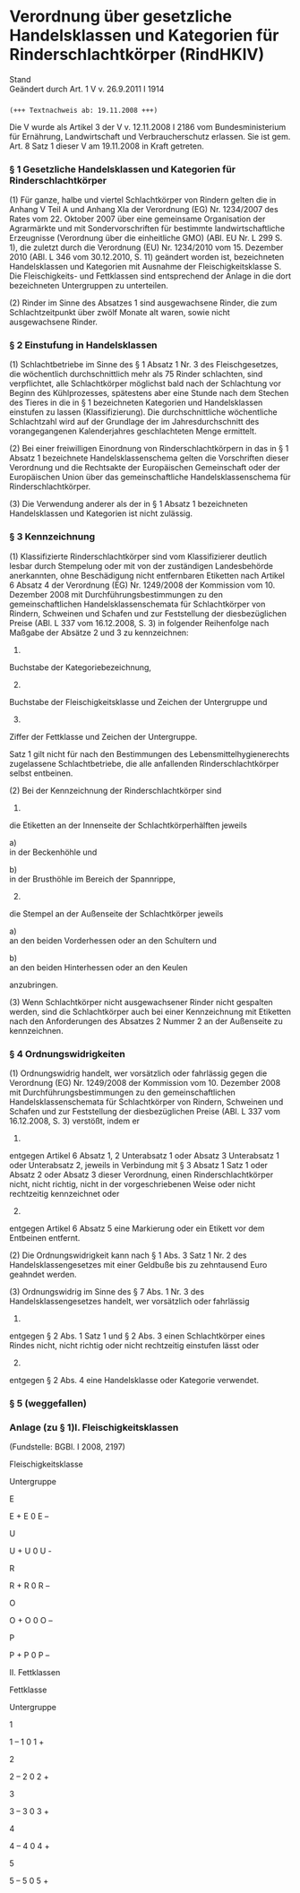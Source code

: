 Verordnung über gesetzliche Handelsklassen und Kategorien für Rinderschlachtkörper (RindHKlV)
=============================================================================================

Stand  
Geändert durch Art. 1 V v. 26.9.2011 I 1914

### 

```
(+++ Textnachweis ab: 19.11.2008 +++)
```

Die V wurde als Artikel 3 der V v. 12.11.2008 I 2186 vom Bundesministerium für Ernährung, Landwirtschaft und Verbraucherschutz erlassen. Sie ist gem. Art. 8 Satz 1 dieser V am 19.11.2008 in Kraft getreten.

### § 1 Gesetzliche Handelsklassen und Kategorien für Rinderschlachtkörper

(1) Für ganze, halbe und viertel Schlachtkörper von Rindern gelten die in Anhang V Teil A und Anhang XIa der Verordnung (EG) Nr. 1234/2007 des Rates vom 22. Oktober 2007 über eine gemeinsame Organisation der Agrarmärkte und mit Sondervorschriften für bestimmte landwirtschaftliche Erzeugnisse (Verordnung über die einheitliche GMO) (ABl. EU Nr. L 299 S. 1), die zuletzt durch die Verordnung (EU) Nr. 1234/2010 vom 15. Dezember 2010 (ABl. L 346 vom 30.12.2010, S. 11) geändert worden ist, bezeichneten Handelsklassen und Kategorien mit Ausnahme der Fleischigkeitsklasse S. Die Fleischigkeits- und Fettklassen sind entsprechend der Anlage in die dort bezeichneten Untergruppen zu unterteilen.

(2) Rinder im Sinne des Absatzes 1 sind ausgewachsene Rinder, die zum Schlachtzeitpunkt über zwölf Monate alt waren, sowie nicht ausgewachsene Rinder.

### § 2 Einstufung in Handelsklassen

(1) Schlachtbetriebe im Sinne des § 1 Absatz 1 Nr. 3 des Fleischgesetzes, die wöchentlich durchschnittlich mehr als 75 Rinder schlachten, sind verpflichtet, alle Schlachtkörper möglichst bald nach der Schlachtung vor Beginn des Kühlprozesses, spätestens aber eine Stunde nach dem Stechen des Tieres in die in § 1 bezeichneten Kategorien und Handelsklassen einstufen zu lassen (Klassifizierung). Die durchschnittliche wöchentliche Schlachtzahl wird auf der Grundlage der im Jahresdurchschnitt des vorangegangenen Kalenderjahres geschlachteten Menge ermittelt.

(2) Bei einer freiwilligen Einordnung von Rinderschlachtkörpern in das in § 1 Absatz 1 bezeichnete Handelsklassenschema gelten die Vorschriften dieser Verordnung und die Rechtsakte der Europäischen Gemeinschaft oder der Europäischen Union über das gemeinschaftliche Handelsklassenschema für Rinderschlachtkörper.

(3) Die Verwendung anderer als der in § 1 Absatz 1 bezeichneten Handelsklassen und Kategorien ist nicht zulässig.

### § 3 Kennzeichnung

(1) Klassifizierte Rinderschlachtkörper sind vom Klassifizierer deutlich lesbar durch Stempelung oder mit von der zuständigen Landesbehörde anerkannten, ohne Beschädigung nicht entfernbaren Etiketten nach Artikel 6 Absatz 4 der Verordnung (EG) Nr. 1249/2008 der Kommission vom 10. Dezember 2008 mit Durchführungsbestimmungen zu den gemeinschaftlichen Handelsklassenschemata für Schlachtkörper von Rindern, Schweinen und Schafen und zur Feststellung der diesbezüglichen Preise (ABl. L 337 vom 16.12.2008, S. 3) in folgender Reihenfolge nach Maßgabe der Absätze 2 und 3 zu kennzeichnen:

1.  
Buchstabe der Kategoriebezeichnung,

2.  
Buchstabe der Fleischigkeitsklasse und Zeichen der Untergruppe und

3.  
Ziffer der Fettklasse und Zeichen der Untergruppe.

Satz 1 gilt nicht für nach den Bestimmungen des Lebensmittelhygienerechts zugelassene Schlachtbetriebe, die alle anfallenden Rinderschlachtkörper selbst entbeinen.

(2) Bei der Kennzeichnung der Rinderschlachtkörper sind

1.  
die Etiketten an der Innenseite der Schlachtkörperhälften jeweils

a)  
in der Beckenhöhle und

b)  
in der Brusthöhle im Bereich der Spannrippe,

2.  
die Stempel an der Außenseite der Schlachtkörper jeweils

a)  
an den beiden Vorderhessen oder an den Schultern und

b)  
an den beiden Hinterhessen oder an den Keulen

anzubringen.

(3) Wenn Schlachtkörper nicht ausgewachsener Rinder nicht gespalten werden, sind die Schlachtkörper auch bei einer Kennzeichnung mit Etiketten nach den Anforderungen des Absatzes 2 Nummer 2 an der Außenseite zu kennzeichnen.

### § 4 Ordnungswidrigkeiten

(1) Ordnungswidrig handelt, wer vorsätzlich oder fahrlässig gegen die Verordnung (EG) Nr. 1249/2008 der Kommission vom 10. Dezember 2008 mit Durchführungsbestimmungen zu den gemeinschaftlichen Handelsklassenschemata für Schlachtkörper von Rindern, Schweinen und Schafen und zur Feststellung der diesbezüglichen Preise (ABl. L 337 vom 16.12.2008, S. 3) verstößt, indem er

1.  
entgegen Artikel 6 Absatz 1, 2 Unterabsatz 1 oder Absatz 3 Unterabsatz 1 oder Unterabsatz 2, jeweils in Verbindung mit § 3 Absatz 1 Satz 1 oder Absatz 2 oder Absatz 3 dieser Verordnung, einen Rinderschlachtkörper nicht, nicht richtig, nicht in der vorgeschriebenen Weise oder nicht rechtzeitig kennzeichnet oder

2.  
entgegen Artikel 6 Absatz 5 eine Markierung oder ein Etikett vor dem Entbeinen entfernt.

(2) Die Ordnungswidrigkeit kann nach § 1 Abs. 3 Satz 1 Nr. 2 des Handelsklassengesetzes mit einer Geldbuße bis zu zehntausend Euro geahndet werden.

(3) Ordnungswidrig im Sinne des § 7 Abs. 1 Nr. 3 des Handelsklassengesetzes handelt, wer vorsätzlich oder fahrlässig

1.  
entgegen § 2 Abs. 1 Satz 1 und § 2 Abs. 3 einen Schlachtkörper eines Rindes nicht, nicht richtig oder nicht rechtzeitig einstufen lässt oder

2.  
entgegen § 2 Abs. 4 eine Handelsklasse oder Kategorie verwendet.

### § 5 (weggefallen)

### Anlage (zu § 1)I. Fleischigkeitsklassen

(Fundstelle: BGBl. I 2008, 2197)

Fleischigkeitsklasse

Untergruppe

E

E +
E 0
E –

U

U +
U 0
U -

R

R +
R 0
R –

O

O +
O 0
O –

P

P +
P 0
P –

II. Fettklassen

Fettklasse

Untergruppe

1

1 –
1 0
1 +

2

2 –
2 0
2 +

3

3 –
3 0
3 +

4

4 –
4 0
4 +

5

5 –
5 0
5 +
